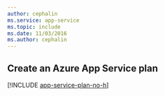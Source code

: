 ```yaml
---
author: cephalin
ms.service: app-service
ms.topic: include
ms.date: 11/03/2016
ms.author: cephalin
---
```

## Create an Azure App Service plan

[!INCLUDE [app-service-plan-no-h](app-service-web-create-app-service-plan-no-h-scus.md)]